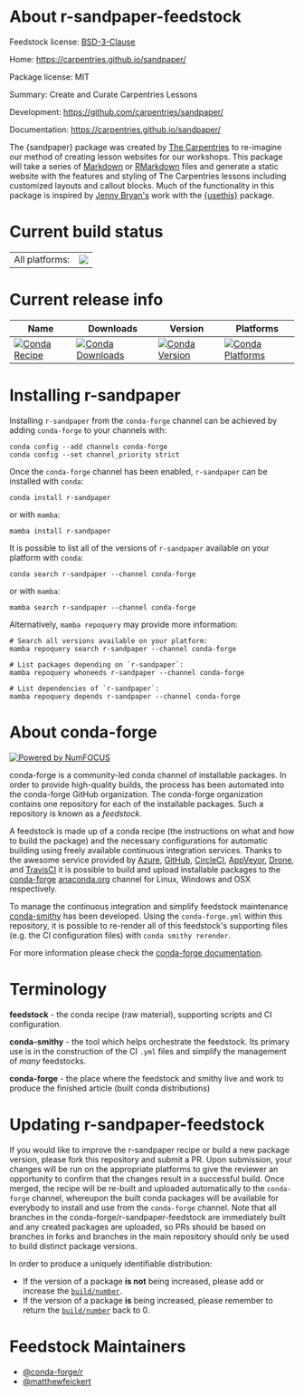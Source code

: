 About r-sandpaper-feedstock
===========================

Feedstock license: [BSD-3-Clause](https://github.com/conda-forge/r-sandpaper-feedstock/blob/main/LICENSE.txt)

Home: https://carpentries.github.io/sandpaper/

Package license: MIT

Summary: Create and Curate Carpentries Lessons

Development: https://github.com/carpentries/sandpaper/

Documentation: https://carpentries.github.io/sandpaper/

The {sandpaper} package was created by
[The Carpentries](https://carpentries.org) to re-imagine our method of
creating lesson websites for our workshops.
This package will take a series of
[Markdown](https://www.markdownguide.org/getting-started/) or
[RMarkdown](https://rmarkdown.rstudio.com/) files and generate a static
website with the features and styling of The Carpentries lessons
including customized layouts and callout blocks.
Much of the functionality in this package is inspired by
[Jenny Bryan's](https://jennybryan.org/) work with the
[{usethis}](https://usethis.r-lib.org/) package.


Current build status
====================


<table><tr><td>All platforms:</td>
    <td>
      <a href="https://dev.azure.com/conda-forge/feedstock-builds/_build/latest?definitionId=25568&branchName=main">
        <img src="https://dev.azure.com/conda-forge/feedstock-builds/_apis/build/status/r-sandpaper-feedstock?branchName=main">
      </a>
    </td>
  </tr>
</table>

Current release info
====================

| Name | Downloads | Version | Platforms |
| --- | --- | --- | --- |
| [![Conda Recipe](https://img.shields.io/badge/recipe-r--sandpaper-green.svg)](https://anaconda.org/conda-forge/r-sandpaper) | [![Conda Downloads](https://img.shields.io/conda/dn/conda-forge/r-sandpaper.svg)](https://anaconda.org/conda-forge/r-sandpaper) | [![Conda Version](https://img.shields.io/conda/vn/conda-forge/r-sandpaper.svg)](https://anaconda.org/conda-forge/r-sandpaper) | [![Conda Platforms](https://img.shields.io/conda/pn/conda-forge/r-sandpaper.svg)](https://anaconda.org/conda-forge/r-sandpaper) |

Installing r-sandpaper
======================

Installing `r-sandpaper` from the `conda-forge` channel can be achieved by adding `conda-forge` to your channels with:

```
conda config --add channels conda-forge
conda config --set channel_priority strict
```

Once the `conda-forge` channel has been enabled, `r-sandpaper` can be installed with `conda`:

```
conda install r-sandpaper
```

or with `mamba`:

```
mamba install r-sandpaper
```

It is possible to list all of the versions of `r-sandpaper` available on your platform with `conda`:

```
conda search r-sandpaper --channel conda-forge
```

or with `mamba`:

```
mamba search r-sandpaper --channel conda-forge
```

Alternatively, `mamba repoquery` may provide more information:

```
# Search all versions available on your platform:
mamba repoquery search r-sandpaper --channel conda-forge

# List packages depending on `r-sandpaper`:
mamba repoquery whoneeds r-sandpaper --channel conda-forge

# List dependencies of `r-sandpaper`:
mamba repoquery depends r-sandpaper --channel conda-forge
```


About conda-forge
=================

[![Powered by
NumFOCUS](https://img.shields.io/badge/powered%20by-NumFOCUS-orange.svg?style=flat&colorA=E1523D&colorB=007D8A)](https://numfocus.org)

conda-forge is a community-led conda channel of installable packages.
In order to provide high-quality builds, the process has been automated into the
conda-forge GitHub organization. The conda-forge organization contains one repository
for each of the installable packages. Such a repository is known as a *feedstock*.

A feedstock is made up of a conda recipe (the instructions on what and how to build
the package) and the necessary configurations for automatic building using freely
available continuous integration services. Thanks to the awesome service provided by
[Azure](https://azure.microsoft.com/en-us/services/devops/), [GitHub](https://github.com/),
[CircleCI](https://circleci.com/), [AppVeyor](https://www.appveyor.com/),
[Drone](https://cloud.drone.io/welcome), and [TravisCI](https://travis-ci.com/)
it is possible to build and upload installable packages to the
[conda-forge](https://anaconda.org/conda-forge) [anaconda.org](https://anaconda.org/)
channel for Linux, Windows and OSX respectively.

To manage the continuous integration and simplify feedstock maintenance
[conda-smithy](https://github.com/conda-forge/conda-smithy) has been developed.
Using the ``conda-forge.yml`` within this repository, it is possible to re-render all of
this feedstock's supporting files (e.g. the CI configuration files) with ``conda smithy rerender``.

For more information please check the [conda-forge documentation](https://conda-forge.org/docs/).

Terminology
===========

**feedstock** - the conda recipe (raw material), supporting scripts and CI configuration.

**conda-smithy** - the tool which helps orchestrate the feedstock.
                   Its primary use is in the construction of the CI ``.yml`` files
                   and simplify the management of *many* feedstocks.

**conda-forge** - the place where the feedstock and smithy live and work to
                  produce the finished article (built conda distributions)


Updating r-sandpaper-feedstock
==============================

If you would like to improve the r-sandpaper recipe or build a new
package version, please fork this repository and submit a PR. Upon submission,
your changes will be run on the appropriate platforms to give the reviewer an
opportunity to confirm that the changes result in a successful build. Once
merged, the recipe will be re-built and uploaded automatically to the
`conda-forge` channel, whereupon the built conda packages will be available for
everybody to install and use from the `conda-forge` channel.
Note that all branches in the conda-forge/r-sandpaper-feedstock are
immediately built and any created packages are uploaded, so PRs should be based
on branches in forks and branches in the main repository should only be used to
build distinct package versions.

In order to produce a uniquely identifiable distribution:
 * If the version of a package **is not** being increased, please add or increase
   the [``build/number``](https://docs.conda.io/projects/conda-build/en/latest/resources/define-metadata.html#build-number-and-string).
 * If the version of a package **is** being increased, please remember to return
   the [``build/number``](https://docs.conda.io/projects/conda-build/en/latest/resources/define-metadata.html#build-number-and-string)
   back to 0.

Feedstock Maintainers
=====================

* [@conda-forge/r](https://github.com/orgs/conda-forge/teams/r/)
* [@matthewfeickert](https://github.com/matthewfeickert/)

